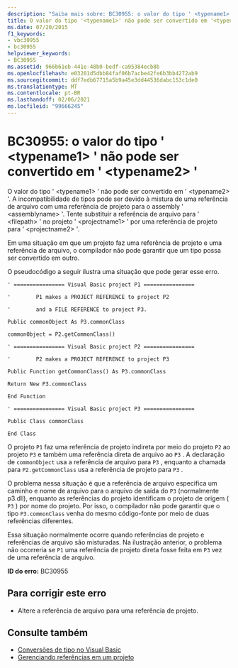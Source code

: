 ```yaml
---
description: "Saiba mais sobre: BC30955: o valor do tipo ' <typename1> ' não pode ser convertido em '<typename2>"
title: O valor do tipo '<typename1>' não pode ser convertido em '<typename2>'
ms.date: 07/20/2015
f1_keywords:
- vbc30955
- bc30955
helpviewer_keywords:
- BC30955
ms.assetid: 966b61eb-441e-48b0-bedf-ca95384ecb8b
ms.openlocfilehash: e03201d5dbb84faf06b7acbe42fe6b3bb4272ab9
ms.sourcegitcommit: ddf7edb67715a5b9a45e3dd44536dabc153c1de0
ms.translationtype: MT
ms.contentlocale: pt-BR
ms.lasthandoff: 02/06/2021
ms.locfileid: "99666245"
---
```

# <a name="bc30955-value-of-type-typename1-cannot-be-converted-to-typename2"></a>BC30955: o valor do tipo ' \<typename1> ' não pode ser convertido em ' \<typename2> '

O valor do tipo ' \<typename1> ' não pode ser convertido em ' \<typename2> '. A incompatibilidade de tipos pode ser devido à mistura de uma referência de arquivo com uma referência de projeto para o assembly ' \<assemblyname> '. Tente substituir a referência de arquivo para ' \<filepath> ' no projeto ' \<projectname1> ' por uma referência de projeto para ' \<projectname2> '.

 Em uma situação em que um projeto faz uma referência de projeto e uma referência de arquivo, o compilador não pode garantir que um tipo possa ser convertido em outro.

 O pseudocódigo a seguir ilustra uma situação que pode gerar esse erro.

 `' ================ Visual Basic project P1 ================`

 `'        P1 makes a PROJECT REFERENCE to project P2`

 `'        and a FILE REFERENCE to project P3.`

 `Public commonObject As P3.commonClass`

 `commonObject = P2.getCommonClass()`

 `' ================ Visual Basic project P2 ================`

 `'        P2 makes a PROJECT REFERENCE to project P3`

 `Public Function getCommonClass() As P3.commonClass`

 `Return New P3.commonClass`

 `End Function`

 `' ================ Visual Basic project P3 ================`

 `Public Class commonClass`

 `End Class`

 O projeto `P1` faz uma referência de projeto indireta por meio do projeto `P2` ao projeto `P3` e também uma referência direta de arquivo ao `P3` . A declaração de `commonObject` usa a referência de arquivo para `P3` , enquanto a chamada para `P2.getCommonClass` usa a referência de projeto para `P3` .

 O problema nessa situação é que a referência de arquivo especifica um caminho e nome de arquivo para o arquivo de saída do `P3` (normalmente p3.dll), enquanto as referências do projeto identificam o projeto de origem ( `P3` ) por nome do projeto. Por isso, o compilador não pode garantir que o tipo `P3.commonClass` venha do mesmo código-fonte por meio de duas referências diferentes.

 Essa situação normalmente ocorre quando referências de projeto e referências de arquivo são misturadas. Na ilustração anterior, o problema não ocorreria se `P1` uma referência de projeto direta fosse feita em `P3` vez de uma referência de arquivo.

 **ID do erro:** BC30955

## <a name="to-correct-this-error"></a>Para corrigir este erro

- Altere a referência de arquivo para uma referência de projeto.

## <a name="see-also"></a>Consulte também

- [Conversões de tipo no Visual Basic](../../programming-guide/language-features/data-types/type-conversions.md)
- [Gerenciando referências em um projeto](/visualstudio/ide/managing-references-in-a-project)
